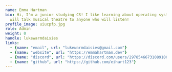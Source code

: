 ```yaml
---
name: Emma Hartman
bio: Hi, I'm a junior studying CS! I like learning about operating systems and
  will talk musical theatre to anyone who will listen!
profile_image: uiucpfp.jpg
role: Admin
weight: 0
handle: lukewarmdaisies
links:
  - {name: "email", url: "lukewarmdaisies@gmail.com"}
  - {name: "website", url: "https://emmahartman.dev"}
  - {name: "discord", url: "https://discord.com/users/297854667310891009"}
  - {name: "github", url: "https://github.com/eihart123"}
---
```

